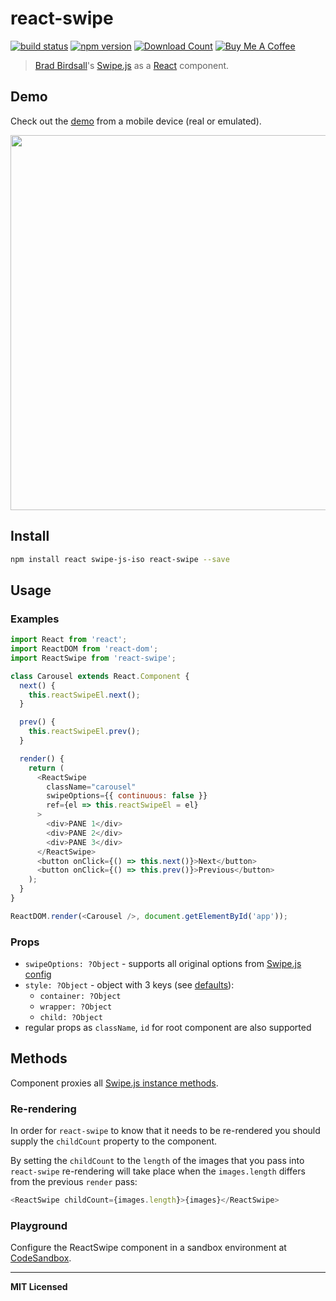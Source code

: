 # react-swipe

[![build status](http://img.shields.io/travis/voronianski/react-swipe.svg?style=flat)](https://travis-ci.org/voronianski/react-swipe)
[![npm version](http://badge.fury.io/js/react-swipe.svg)](http://badge.fury.io/js/react-swipe)
[![Download Count](http://img.shields.io/npm/dm/react-swipe.svg?style=flat)](http://www.npmjs.com/package/react-swipe)
<a href="https://www.buymeacoffee.com/voronianski" target="_blank"><img src="https://www.buymeacoffee.com/assets/img/custom_images/orange_img.png" height="20" alt="Buy Me A Coffee" style="height: auto !important;width: auto !important;" ></a>

> [Brad Birdsall](https://github.com/thebird)'s [Swipe.js](http://swipejs.com) as a [React](http://facebook.github.io/react) component.

## Demo

Check out the [demo](http://voronianski.github.io/react-swipe/demo/) from a mobile device (real or emulated).

<img src="https://user-images.githubusercontent.com/974035/34205307-30965ccc-e582-11e7-9384-fe1ce991ff4f.gif" width="600" />

## Install

```bash
npm install react swipe-js-iso react-swipe --save
```

## Usage

### Examples

```javascript
import React from 'react';
import ReactDOM from 'react-dom';
import ReactSwipe from 'react-swipe';

class Carousel extends React.Component {
  next() {
    this.reactSwipeEl.next();
  }

  prev() {
    this.reactSwipeEl.prev();
  }

  render() {
    return (
      <ReactSwipe
        className="carousel"
        swipeOptions={{ continuous: false }}
        ref={el => this.reactSwipeEl = el}
      >
        <div>PANE 1</div>
        <div>PANE 2</div>
        <div>PANE 3</div>
      </ReactSwipe>
      <button onClick={() => this.next()}>Next</button>
      <button onClick={() => this.prev()}>Previous</button>
    );
  }
}

ReactDOM.render(<Carousel />, document.getElementById('app'));
```

### Props

- `swipeOptions: ?Object` - supports all original options from [Swipe.js config](https://github.com/voronianski/swipe-js-iso#config-options)
- `style: ?Object` - object with 3 keys (see [defaults](https://github.com/voronianski/react-swipe/blob/gh-pages/src/reactSwipe.js#L28)):
  - `container: ?Object`
  - `wrapper: ?Object`
  - `child: ?Object`
- regular props as `className`, `id` for root component are also supported

## Methods

Component proxies all [Swipe.js instance methods](https://github.com/voronianski/swipe-js-iso/#swipe-api).

### Re-rendering

In order for `react-swipe` to know that it needs to be re-rendered you should supply the `childCount` property to the component.

By setting the `childCount` to the `length` of the images that you pass into `react-swipe` re-rendering will take place when the `images.length` differs from the previous `render` pass:

```javascript
<ReactSwipe childCount={images.length}>{images}</ReactSwipe>
```

### Playground

Configure the ReactSwipe component in a sandbox environment at [CodeSandbox](https://codesandbox.io/s/q86m8n9qnj).

---

**MIT Licensed**
